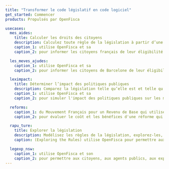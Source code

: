 ```yaml
---
title: "Transformer le code législatif en code logiciel"
get_started: Commencer
products: Propulsés par OpenFisca

usecases:
  mes_aides:
    title: Calculer les droits des citoyens
    description: Calculez toute règle de la législation à partir d’une situation individuelle.
    caption_1: utilise OpenFisca et sa
    caption_2: pour informer les citoyens français de leur éligibilité aux aides nationales et locales.

  les_meves_ajudes:
    caption_1: utilise OpenFisca et sa
    caption_2: pour informer les citoyens de Barcelone de leur éligibilité aux aides sociales.

  leximpact:
    title: Déterminer l’impact des politiques publiques
    description: Comparez la législation telle qu’elle est et telle qu’elle pourrait être.
    caption_1: utilise OpenFisca et sa
    caption_2: pour simuler l'impact des politiques publiques sur les ménages, grâce à un simulateur dédié à l'impôt sur le revenu.

  reforms:
    caption_1: du Mouvement Français pour un Revenu de Base qui utilise OpenFisca et sa
    caption_2: pour évaluer le coût et les bénéfices d'une réforme qui instaurerait un revenu de base en France.

  rapu_ture:
    title: Explorer la législation
    description: Modélisez les règles de la législation, explorez-les, et en évaluez l'éligibilité des citoyens.
    caption: (Exploring the Rules) utilise OpenFisca pour permettre aux citoyens, aux agents publics, aux experts métier, et aux développeurs d'explorer les règles de la législation néo-zélandaise.

  legexp_nsw:
    caption_1: utilise OpenFisca et son
    caption_2: pour permettre aux citoyens, aux agents publics, aux experts métier, et aux développeurs d'explorer la législation.
---
```

